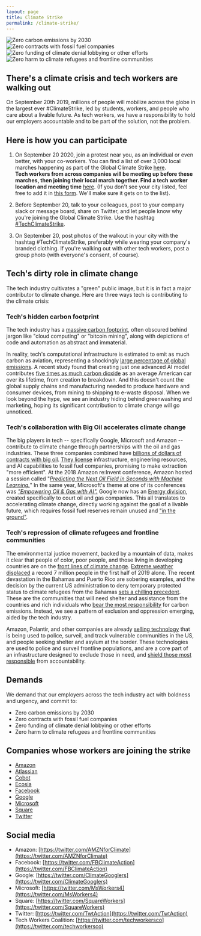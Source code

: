 ```yaml
---
layout: page
title: Climate Strike
permalink: /climate-strike/
---
```

<div class="climate-container">
  <img src="/assets/img/climatestrike/2.png" alt="Zero carbon emissions by 2030"/>
  <img src="/assets/img/climatestrike/1.png" alt="Zero contracts with fossil fuel companies"/>
  <img src="/assets/img/climatestrike/3.png" alt="Zero funding of climate denial lobbying or other efforts"/>
  <img src="/assets/img/climatestrike/4.png" alt="Zero harm to climate refugees and frontline communities"/>
  <div class="clear"></div>
</div>  

## There's a climate crisis and tech workers are walking out

On September 20th 2019, millions of people will mobilize across the globe in the largest ever #ClimateStrike, led by students, workers, and people who care about a livable future. As tech workers, we have a responsibility to hold our employers accountable and to be part of the solution, not the problem.

## Here is how you can participate

1. On September 20 2020, join a protest near you, as an individual or even better, with your co-workers.
You can find a list of over 3,000 local marches happening as part of the Global Climate Strike [here](https://globalclimatestrike.net/).  
**Tech workers from across companies will be meeting up before these marches, then joining their local march together. Find a tech worker location and meeting time** [here](https://docs.google.com/spreadsheets/d/1ThY98n11LVFV_26P9nmEbvUjvMXwa671nK1gOBPf7mM/). (If you don't see your city listed, feel free to add it in [this form](https://docs.google.com/forms/d/e/1FAIpQLSfJDnN7_u04b-jvDjBGXisUtrQvVbRSqc-wTOkptsPpQV_wnQ/viewform). We'll make sure it gets on to the list).

2. Before September 20, talk to your colleagues, post to your company slack or message board, share on Twitter, and let people know why you're joining the Global Climate Strike. Use the hashtag [#TechClimateStrike](https://twitter.com/search?q=%23TechClimateStrike&src=typed_query).

3. On September 20, post photos of the walkout in your city  with the hashtag #TechClimateStrike, preferably while wearing your company's branded clothing. If you're walking out with other tech workers, post a group photo (with everyone's consent, of course).

## Tech's dirty role in climate change

The tech industry cultivates a "green" public image, but it is in fact a major contributor to climate change. Here are three ways tech is contributing to the climate crisis:

### Tech's hidden carbon footprint
The tech industry has a [massive carbon footprint](https://horizon-magazine.eu/article/ai-can-help-us-fight-climate-change-it-has-energy-problem-too.html#.XXpXGq40qf8.twitter), often obscured behind jargon like "cloud computing" or "bitcoin mining", along with depictions of code and automation as abstract and immaterial.  

In reality, tech's computational infrastructure is estimated to emit as much carbon as aviation, representing a shockingly [large percentage of global emissions](https://www.nature.com/articles/d41586-018-06610-y). A recent study found that creating just one advanced AI model contributes [five times as much carbon dioxide](https://www.technologyreview.com/s/613630/training-a-single-ai-model-can-emit-as-much-carbon-as-five-cars-in-their-lifetimes/) as an average American car over its lifetime, from creation to breakdown. And this doesn't count the global supply chains and manufacturing needed to produce hardware and consumer devices, from mining to shipping to e-waste disposal. When we look beyond the hype, we see an industry hiding behind greenwashing and marketing, hoping its significant contribution to climate change will go unnoticed.


### Tech's collaboration with Big Oil accelerates climate change
The big players in tech -- specifically Google, Microsoft and Amazon -- contribute to climate change through partnerships with the oil and gas industries. These three companies combined have [billions of dollars of contracts with big oil](https://www.wsj.com/articles/silicon-valley-courts-a-wary-oil-patch-1532424600). [They license](https://gizmodo.com/how-google-microsoft-and-big-tech-are-automating-the-1832790799) infrastructure, engineering resources, and AI capabilities to fossil fuel companies, promising to make extraction "more efficient". At the 2018 Amazon re:Invent conference, Amazon hosted a session called "_[Predicting the Next Oil Field in Seconds with Machine Learning.](https://aws.amazon.com/blogs/machine-learning/your-guide-to-ai-and-machine-learning-at-reinvent-2018/)_" In the same year, Microsoft's theme at one of its conferences was _["Empowering Oil & Gas with AI".](https://news.microsoft.com/en-xm/2018/11/12/microsoft-demonstrates-the-power-of-ai-and-cloud-to-oil-and-gas-players-at-adipec-2018/)_ Google now has an [Energy division](https://cloud.google.com/solutions/energy/), created specifically to court oil and gas companies. This all translates to accelerating climate change, directly working against the goal of a livable future, which requires fossil fuel reserves remain unused and ["in the ground"](https://www.nature.com/articles/nature14016).


### Tech's repression of climate refugees and frontline communities

The environmental justice movement, backed by a mountain of data, makes it clear that people of color, poor people, and those living in developing countries are on the [front lines of climate change](https://www.nytimes.com/2019/09/05/us/politics/environmental-justice-climate-town-hall.html). [Extreme weather displaced](https://www.nytimes.com/2019/09/12/climate/extreme-weather-displacement.html) a record 7 million people in the first half of 2019 alone. The recent devastation in the Bahamas and Puerto Rico are sobering examples, and the decision by the current US administration to deny temporary protected status to climate refugees from the Bahamas [sets a chilling precedent](https://www.reuters.com/article/us-storm-dorian-immigration-bahamas/u-s-denies-protective-status-to-bahamas-hurricane-evacuees-idUSKCN1VW2OS). These are the communities that will need shelter and assistance from the countries and rich individuals who [bear the most responsibility](https://www.vox.com/energy-and-environment/2019/4/24/18512804/climate-change-united-states-china-emissions) for carbon emissions. Instead, we see a pattern of exclusion and oppression emerging, aided by the tech industry.

Amazon, Palantir, and other companies are already [selling technology](https://www.technologyreview.com/s/612335/amazon-is-the-invisible-backbone-behind-ices-immigration-crackdown/) that is being used to police, surveil, and track vulnerable communities in the US, and people seeking shelter and asylum at the border. These technologies are used to police and surveil frontline populations, and are a core part of an infrastructure designed to exclude those in need, and [shield those most responsible](https://slate.com/technology/2019/05/documents-reveal-palantir-software-is-used-for-ice-deportations.html) from accountability.

## Demands

We demand that our employers across the tech industry act with boldness and urgency, and commit to:

- Zero carbon emissions by 2030
- Zero contracts with fossil fuel companies
- Zero funding of climate denial lobbying or other efforts
- Zero harm to climate refugees and frontline communities

## Companies whose workers are joining the strike

- [Amazon](https://medium.com/@amazonemployeesclimatejustice/amazon-employees-are-joining-the-global-climate-walkout-9-20-9bfa4cbb1ce3)
- [Atlassian](https://www.atlassian.com/blog/announcements/climate-strike)
- [Cobot](https://blog.cobot.me/cobot-will-join-the-global-climate-strike-public-letter-88af2e473482)
- [Ecosia](https://blog.ecosia.org/join-ecosia-global-climate-strike/)
- [Facebook](https://twitter.com/FBClimateAction/status/1173646327462281217)
- [Google](https://twitter.com/ClimateGooglers/status/1172962371360309248)
- [Microsoft](https://twitter.com/MsWorkers4/status/1173635089495801857)
- [Square](https://twitter.com/SquareWorkers/status/1174840277028130816)
- [Twitter](https://twitter.com/TwtAction/status/1174735640681799681)


## Social media

- Amazon: [https://twitter.com/AMZNforClimate](https://twitter.com/AMZNforClimate)
- Facebook: [https://twitter.com/FBClimateAction](https://twitter.com/FBClimateAction)
- Google: [https://twitter.com/ClimateGooglers](https://twitter.com/ClimateGooglers)
- Microsoft: [https://twitter.com/MsWorkers4](https://twitter.com/MsWorkers4)
- Square: [https://twitter.com/SquareWorkers](https://twitter.com/SquareWorkers)
- Twitter: [https://twitter.com/TwtAction](https://twitter.com/TwtAction)
- Tech Workers Coalition: [https://twitter.com/techworkersco](https://twitter.com/techworkersco)
